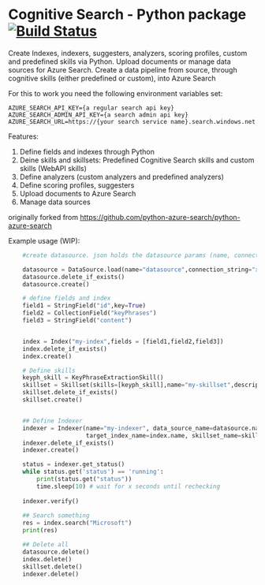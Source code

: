 # Cognitive Search - Python package [![Build Status](https://dev.azure.com/csedevil/Azure%20search%20pyhton/_apis/build/status/python-cognitive-search.azuresearch?branchName=master)](https://dev.azure.com/csedevil/Azure%20search%20pyhton/_build/latest?definitionId=68?branchName=master)
Create Indexes, indexers, suggesters, analyzers, scoring profiles, custom and predefined skills via Python.
Upload documents or manage data sources for Azure Search.
Create a data pipeline from source, through cognitive skills (either predefined or custom), into Azure Search 


For this to work you need the following environment variables set:

    AZURE_SEARCH_API_KEY={a regular search api key}
    AZURE_SEARCH_ADMIN_API_KEY={a search admin api key}
    AZURE_SEARCH_URL=https://{your search service name}.search.windows.net

Features:
1. Define fields and indexes through Python
2. Deine skills and skillsets: Predefined Cognitive Search skills and custom skills (WebAPI skills)
3. Define analyzers (custom analyzers and predefined analyzers)
4. Define scoring profiles, suggesters
5. Upload documents to Azure Search 
6. Manage data sources



originally forked from https://github.com/python-azure-search/python-azure-search


Example usage (WIP):

```python
    #create datasource. json holds the datasource params (name, connection string etc.)

    datasource = DataSource.load(name="datasource",connection_string="xxx",container_name="cont")
    datasource.delete_if_exists()
    datasource.create()

    # define fields and index
    field1 = StringField("id",key=True)
    field2 = CollectionField("keyPhrases")
    field3 = StringField("content")


    index = Index("my-index",fields = [field1,field2,field3])
    index.delete_if_exists()
    index.create()

    # Define skills
    keyph_skill = KeyPhraseExtractionSkill()
    skillset = Skillset(skills=[keyph_skill],name="my-skillset",description="skillset with one skill")
    skillset.delete_if_exists()
    skillset.create()


    ## Define Indexer
    indexer = Indexer(name="my-indexer", data_source_name=datasource.name,
                      target_index_name=index.name, skillset_name=skillset.name)
    indexer.delete_if_exists()
    indexer.create()

    status = indexer.get_status()
    while status.get('status') == 'running':
        print(status.get("status"))
        time.sleep(10) # wait for x seconds until rechecking
    
    indexer.verify()
    
    ## Search something
    res = index.search("Microsoft")
    print(res)

    ## Delete all
    datasource.delete()
    index.delete()
    skillset.delete()
    indexer.delete()

```
